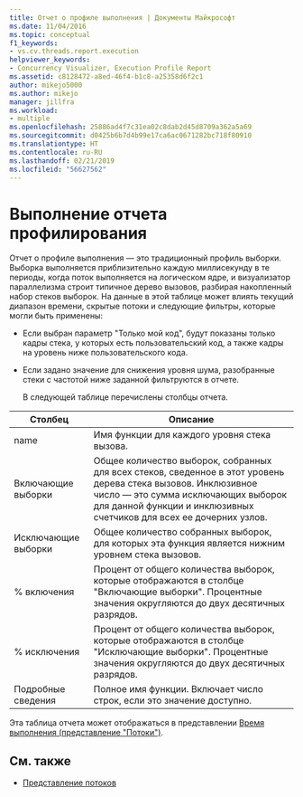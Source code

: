```yaml
---
title: Отчет о профиле выполнения | Документы Майкрософт
ms.date: 11/04/2016
ms.topic: conceptual
f1_keywords:
- vs.cv.threads.report.execution
helpviewer_keywords:
- Concurrency Visualizer, Execution Profile Report
ms.assetid: c8128472-a8ed-46f4-b1c8-a25358d6f2c1
author: mikejo5000
ms.author: mikejo
manager: jillfra
ms.workload:
- multiple
ms.openlocfilehash: 25886ad4f7c31ea02c8dab2d45d8709a362a5a69
ms.sourcegitcommit: d0425b6b7d4b99e17ca6ac0671282bc718f80910
ms.translationtype: HT
ms.contentlocale: ru-RU
ms.lasthandoff: 02/21/2019
ms.locfileid: "56627562"
---
```

# <a name="execution-profile-report"></a>Выполнение отчета профилирования
Отчет о профиле выполнения — это традиционный профиль выборки. Выборка выполняется приблизительно каждую миллисекунду в те периоды, когда поток выполняется на логическом ядре, и визуализатор параллелизма строит типичное дерево вызовов, разбирая накопленный набор стеков выборок. На данные в этой таблице может влиять текущий диапазон времени, скрытые потоки и следующие фильтры, которые могли быть применены:

- Если выбран параметр "Только мой код", будут показаны только кадры стека, у которых есть пользовательский код, а также кадры на уровень ниже пользовательского кода.

- Если задано значение для снижения уровня шума, разобранные стеки с частотой ниже заданной фильтруются в отчете.

  В следующей таблице перечислены столбцы отчета.

|Столбец|Описание|
|------------|-----------------|
|name|Имя функции для каждого уровня стека вызова.|
|Включающие выборки|Общее количество выборок, собранных для всех стеков, сведенное в этот уровень дерева стека вызовов. Инклюзивное число — это сумма исключающих выборок для данной функции и инклюзивных счетчиков для всех ее дочерних узлов.|
|Исключающие выборки|Общее количество собранных выборок, для которых эта функция является нижним уровнем стека вызовов.|
|% включения|Процент от общего количества выборок, которые отображаются в столбце "Включающие выборки". Процентные значения округляются до двух десятичных разрядов.|
|% исключения|Процент от общего количества выборок, которые отображаются в столбце "Исключающие выборки". Процентные значения округляются до двух десятичных разрядов.|
|Подробные сведения|Полное имя функции. Включает число строк, если это значение доступно.|

 Эта таблица отчета может отображаться в представлении [Время выполнения (представление "Потоки")](../profiling/execution-time-threads-view.md).

## <a name="see-also"></a>См. также
- [Представление потоков](../profiling/threads-view-parallel-performance.md)